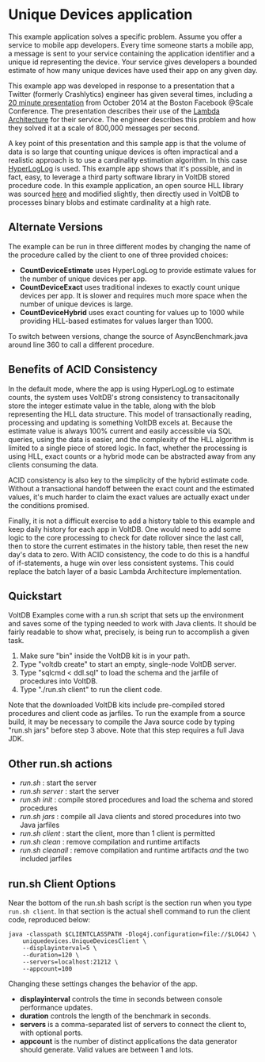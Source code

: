Unique Devices application
===========================

This example application solves a specific problem. Assume you offer a service to mobile app developers. Every time someone starts a mobile app, a message is sent to your service containing the application identifier and a unique id representing the device. Your service gives developers a bounded estimate of how many unique devices have used their app on any given day.

This example app was developed in response to a presentation that a Twitter (formerly Crashlytics) engineer has given several times, including a [20 minute presentation](http://youtu.be/56wy_mGEnzQ) from October 2014 at the Boston Facebook @Scale Conference. The presentation describes their use of the [Lambda Architecture](http://en.wikipedia.org/wiki/Lambda_architecture) for their service. The engineer describes this problem and how they solved it at a scale of 800,000 messages per second. 

A key point of this presentation and this sample app is that the volume of data is so large that counting unique devices is often impractical and a realistic approach is to use a cardinality estimation algorithm. In this case [HyperLogLog](http://en.wikipedia.org/wiki/HyperLogLog) is used. This example app shows that it's possible, and in fact, easy, to leverage a third party software library in VoltDB stored procedure code. In this example application, an open source HLL library was sourced [here](https://github.com/addthis/stream-lib) and modified slightly, then directly used in VoltDB to processes binary blobs and estimate cardinality at a high rate.

Alternate Versions
----------
The example can be run in three different modes by changing the name of the procedure called by the client to one of three provided choices:

* **CountDeviceEstimate** uses HyperLogLog to provide estimate values for the number of unique devices per app.
* **CountDeviceExact** uses traditional indexes to exactly count unique devices per app. It is slower and requires much more space when the number of unique devices is large.
* **CountDeviceHybrid** uses exact counting for values up to 1000 while providing HLL-based estimates for values larger than 1000.

To switch between versions, change the source of AsyncBenchmark.java around line 360 to call a different procedure.

Benefits of ACID Consistency
----------
In the default mode, where the app is using HyperLogLog to estimate counts, the system uses VoltDB's strong consistency to transacitonally store the integer estimate value in the table, along with the blob representing the HLL data structure. This model of transactionally reading, processing and updating is something VoltDB excels at. Because the estimate value is always 100% current and easily accessible via SQL queries, using the data is easier, and the complexity of the HLL algorithm is limited to a single piece of stored logic. In fact, whether the processing is using HLL, exact counts or a hybrid mode can be abstracted away from any clients consuming the data.

ACID consistency is also key to the simplicity of the hybrid estimate code. Without a transactional handoff between the exact count and the estimated values, it's much harder to claim the exact values are actually exact under the conditions promised.

Finally, it is not a difficult exercise to add a history table to this example and keep daily history for each app in VoltDB. One would need to add some logic to the core processing to check for date rollover since the last call, then to store the current estimates in the history table, then reset the new day's data to zero. With ACID consistency, the code to do this is a handful of if-statements, a huge win over less consistent systems. This could replace the batch layer of a basic Lambda Architecture implementation.

Quickstart
-----------
VoltDB Examples come with a run.sh script that sets up the environment and saves some of the typing needed to work with Java clients. It should be fairly readable to show what, precisely, is being run to accomplish a given task.

1. Make sure "bin" inside the VoltDB kit is in your path.
2. Type "voltdb create" to start an empty, single-node VoltDB server.
3. Type "sqlcmd < ddl.sql" to load the schema and the jarfile of procedures into VoltDB.
4. Type "./run.sh client" to run the client code.

Note that the downloaded VoltDB kits include pre-compiled stored procedures and client code as jarfiles. To run the example from a source build, it may be necessary to compile the Java source code by typing "run.sh jars" before step 3 above. Note that this step requires a full Java JDK.

Other run.sh actions
-----------
- *run.sh* : start the server
- *run.sh server* : start the server
- *run.sh init* : compile stored procedures and load the schema and stored procedures
- *run.sh jars* : compile all Java clients and stored procedures into two Java jarfiles
- *run.sh client* : start the client, more than 1 client is permitted
- *run.sh clean* : remove compilation and runtime artifacts
- *run.sh cleanall* : remove compilation and runtime artifacts *and* the two included jarfiles

run.sh Client Options
--------------
Near the bottom of the run.sh bash script is the section run when you type `run.sh client`. In that section is the actual shell command to run the client code, reproduced below:

    java -classpath $CLIENTCLASSPATH -Dlog4j.configuration=file://$LOG4J \
        uniquedevices.UniqueDevicesClient \
        --displayinterval=5 \
        --duration=120 \
        --servers=localhost:21212 \
        --appcount=100

Changing these settings changes the behavior of the app.

* **displayinterval** controls the time in seconds between console performance updates.
*  **duration** controls the length of the benchmark in seconds.
* **servers** is a comma-separated list of servers to connect the client to, with optional ports.
* **appcount** is the number of distinct applications the data generator should generate. Valid values are between 1 and lots.
